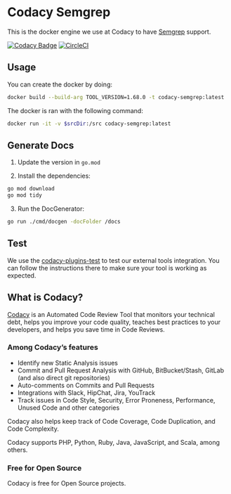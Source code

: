 # Codacy Semgrep

This is the docker engine we use at Codacy to have [Semgrep](https://github.com/returntocorp/semgrep) support.

[![Codacy Badge](https://app.codacy.com/project/badge/Grade/689e72eabdb24722a24b8bc08b979cfa)](https://app.codacy.com/gh/codacy/codacy-semgrep/dashboard?utm_source=gh&utm_medium=referral&utm_content=&utm_campaign=Badge_grade)
[![CircleCI](https://circleci.com/gh/codacy/codacy-semgrep.svg?style=svg)](https://circleci.com/gh/codacy/codacy-semgrep)

## Usage

You can create the docker by doing:

```bash
docker build --build-arg TOOL_VERSION=1.68.0 -t codacy-semgrep:latest .
```

The docker is ran with the following command:

```bash
docker run -it -v $srcDir:/src codacy-semgrep:latest
```

## Generate Docs

1.  Update the version in `go.mod`

2.  Install the dependencies:
```bash
go mod download
go mod tidy
```

3.  Run the DocGenerator:
```bash
go run ./cmd/docgen -docFolder /docs
```

## Test

We use the [codacy-plugins-test](https://github.com/codacy/codacy-plugins-test) to test our external tools integration.
You can follow the instructions there to make sure your tool is working as expected.

## What is Codacy?

[Codacy](https://www.codacy.com/) is an Automated Code Review Tool that monitors your technical debt, helps you improve your code quality, teaches best practices to your developers, and helps you save time in Code Reviews.

### Among Codacy’s features

-   Identify new Static Analysis issues
-   Commit and Pull Request Analysis with GitHub, BitBucket/Stash, GitLab (and also direct git repositories)
-   Auto-comments on Commits and Pull Requests
-   Integrations with Slack, HipChat, Jira, YouTrack
-   Track issues in Code Style, Security, Error Proneness, Performance, Unused Code and other categories

Codacy also helps keep track of Code Coverage, Code Duplication, and Code Complexity.

Codacy supports PHP, Python, Ruby, Java, JavaScript, and Scala, among others.

### Free for Open Source

Codacy is free for Open Source projects.
